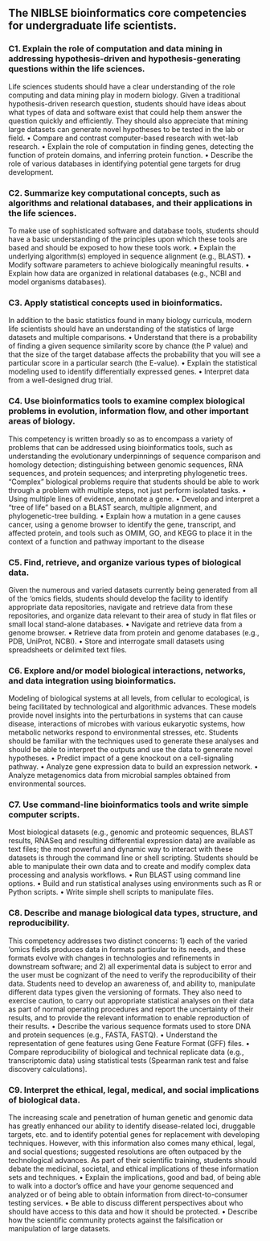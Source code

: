 ## The NIBLSE bioinformatics core competencies for undergraduate life scientists.
### C1. Explain the role of computation and data mining in addressing hypothesis-driven and hypothesis-generating questions within the life sciences. 
Life sciences students should have a clear understanding of the role computing and data mining play in modern biology. Given a traditional hypothesis-driven research question, students should have ideas about what types of data and software exist that could help them answer the question quickly and efficiently. They should also appreciate that mining large datasets can generate novel hypotheses to be tested in the lab or field.
• Compare and contrast computer-based research with wet-lab research.
• Explain the role of computation in finding genes, detecting the function of protein domains, and inferring protein function.
• Describe the role of various databases in identifying potential gene targets for drug development.
### C2. Summarize key computational concepts, such as algorithms and relational databases, and their applications in the life sciences. 
To make use of sophisticated software and database tools, students should have a basic understanding of the principles upon which these tools are based and should be exposed to how these tools work.
• Explain the underlying algorithm(s) employed in sequence alignment (e.g., BLAST).
• Modify software parameters to achieve biologically meaningful results.
• Explain how data are organized in relational databases (e.g., NCBI and model organisms databases).
### C3. Apply statistical concepts used in bioinformatics. 
In addition to the basic statistics found in many biology curricula, modern life scientists should have an understanding of the statistics of large datasets and multiple comparisons.
• Understand that there is a probability of finding a given sequence similarity score by chance (the P value) and that the size of the target database affects the probability that you will see a particular score in a particular search (the E-value).
• Explain the statistical modeling used to identify differentially expressed genes.
• Interpret data from a well-designed drug trial.
### C4. Use bioinformatics tools to examine complex biological problems in evolution, information flow, and other important areas of biology. 
This competency is written broadly so as to encompass a variety of problems that can be addressed using bioinformatics tools, such as understanding the evolutionary underpinnings of sequence comparison and homology detection; distinguishing between genomic sequences, RNA sequences, and protein sequences; and interpreting phylogenetic trees. “Complex” biological problems require that students should be able to work through a problem with multiple steps, not just perform isolated tasks.
• Using multiple lines of evidence, annotate a gene.
• Develop and interpret a “tree of life” based on a BLAST search, multiple alignment, and phylogenetic-tree building.
• Explain how a mutation in a gene causes cancer, using a genome browser to identify the gene, transcript, and affected protein, and tools such as OMIM, GO, and KEGG to place it in the context of a function and pathway important to the disease
### C5. Find, retrieve, and organize various types of biological data. 
Given the numerous and varied datasets currently being generated from all of the ‘omics fields, students should develop the facility to identify appropriate data repositories, navigate and retrieve data from these repositories, and organize data relevant to their area of study in flat files or small local stand-alone databases.
• Navigate and retrieve data from a genome browser.
• Retrieve data from protein and genome databases (e.g., PDB, UniProt, NCBI).
• Store and interrogate small datasets using spreadsheets or delimited text files.
### C6. Explore and/or model biological interactions, networks, and data integration using bioinformatics. 
Modeling of biological systems at all levels, from cellular to ecological, is being facilitated by technological and algorithmic advances. These models provide novel insights into the perturbations in systems that can cause disease, interactions of microbes with various eukaryotic systems, how metabolic networks respond to environmental stresses, etc. Students should be familiar with the techniques used to generate these analyses and should be able to interpret the outputs and use the data to generate novel hypotheses.
• Predict impact of a gene knockout on a cell-signaling pathway.
• Analyze gene expression data to build an expression network.
• Analyze metagenomics data from microbial samples obtained from environmental sources.
### C7. Use command-line bioinformatics tools and write simple computer scripts. 
Most biological datasets (e.g., genomic and proteomic sequences, BLAST results, RNASeq and resulting differential expression data) are available as text files; the most powerful and dynamic way to interact with these datasets is through the command line or shell scripting. Students should be able to manipulate their own data and to create and modify complex data processing and analysis workflows.
• Run BLAST using command line options.
• Build and run statistical analyses using environments such as R or Python scripts.
• Write simple shell scripts to manipulate files.
### C8. Describe and manage biological data types, structure, and reproducibility. 
This competency addresses two distinct concerns: 1) each of the varied ‘omics fields produces data in formats particular to its needs, and these formats evolve with changes in technologies and refinements in downstream software; and 2) all experimental data is subject to error and the user must be cognizant of the need to verify the reproducibility of their data. Students need to develop an awareness of, and ability to, manipulate different data types given the versioning of formats. They also need to exercise caution, to carry out appropriate statistical analyses on their data as part of normal operating procedures and report the uncertainty of their results, and to provide the relevant information to enable reproduction of their results.
• Describe the various sequence formats used to store DNA and protein sequences (e.g., FASTA, FASTQ).
• Understand the representation of gene features using Gene Feature Format (GFF) files.
• Compare reproducibility of biological and technical replicate data (e.g., transcriptomic data) using statistical tests (Spearman rank test and false discovery calculations).
### C9. Interpret the ethical, legal, medical, and social implications of biological data. 
The increasing scale and penetration of human genetic and genomic data has greatly enhanced our ability to identify disease-related loci, druggable targets, etc. and to identify potential genes for replacement with developing techniques. However, with this information also comes many ethical, legal, and social questions; suggested resolutions are often outpaced by the technological advances. As part of their scientific training, students should debate the medicinal, societal, and ethical implications of these information sets and techniques.
• Explain the implications, good and bad, of being able to walk into a doctor’s office and have your genome sequenced and analyzed or of being able to obtain information from direct-to-consumer testing services.
• Be able to discuss different perspectives about who should have access to this data and how it should be protected.
• Describe how the scientific community protects against the falsification or manipulation of large datasets.
